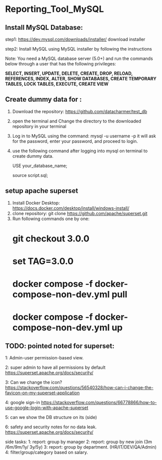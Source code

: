 # Reporting_Tool_MySQL
## Install MySQL Database:

step1: https://dev.mysql.com/downloads/installer/ download installer

step2: Install MySQL using MySQL installer by following the instructions

 

Note: You need a MySQL database server (5.0+) and run the commands below through a user that has the following privileges:

**SELECT, INSERT, UPDATE, DELETE,
CREATE, DROP, RELOAD, REFERENCES,
INDEX, ALTER, SHOW DATABASES,
CREATE TEMPORARY TABLES,
LOCK TABLES, EXECUTE, CREATE VIEW**

## Create dummy data for  :

1. Download the repository:  https://github.com/datacharmer/test_db
2. open the terminal and Change the directory to the downloaded repository in your terminal
3. Log in to MySQL using the command:  mysql -u username -p it will ask for the password, enter your password, and proceed to login.
4. use the following command after logging into mysql on terminal to create dummy data. 
    
    USE your_database_name;
    
    source script.sql;

## setup apache superset
1. Install Docker Desktop: https://docs.docker.com/desktop/install/windows-install/
2. clone repository: git clone https://github.com/apache/superset.git
3. Run following commands one by one:
   	# git checkout 3.0.0
	# set TAG=3.0.0
	# docker compose -f docker-compose-non-dev.yml pull
	# docker compose -f docker-compose-non-dev.yml up



## TODO: pointed noted for superset:

1: Admin-user permission-based view.

2: super admin to have all permissions by default 
	https://superset.apache.org/docs/security/

3: Can we change the icon?
	https://stackoverflow.com/questions/56540328/how-can-i-change-the-favicon-on-my-superset-application

4: google sign-in
	https://stackoverflow.com/questions/66778866/how-to-use-google-login-with-apache-superset

5: can we show the DB structure on its (side)

6: safety and security notes for no data leak.
	https://superset.apache.org/docs/security/

side tasks:
1: report: group by manager
2: report: group by new join (3m /6m/9m/1y/ 3y/5y)
3: report: group by department. (HR/IT/DEV/QA/Admin)
4: filter/group/category based on salary.
